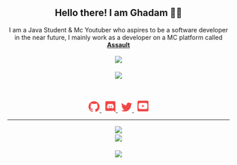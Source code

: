 <h2 align="center">
    Hello there! I am <strong>Ghadam</strong> 👋🏻
</h2>
<p align="center">
    I am a Java Student & Mc Youtuber who aspires to be a software developer in the near future, I mainly work as a developer on a MC platform called <strong> <a href="https://discord.gg/4pmgqyrHPV">Assault</a></strong>
<br>
<br>
<a href="https://github.com/GhadamSup/">
        <img src="https://komarev.com/ghpvc/?username=GhadamSup&color=red" />
  </a> 
<br>
<br>
<a href="https://lanyard.cnrad.dev/api/1081651982839861399">
        <img src="https://lanyard-profile-readme.vercel.app/api/637195284497039372?idleMessage=%22May%20The%20Code%20Be%20With%20you%22&borderRadius=25px" />
    </a>
</p>
&nbsp;
<p align="center">
    <a href="https://github.com/GhadamSup/">
        <img src="./assets/icons/other/github-solid.svg/" width="25px" />
    </a>
    &nbsp;
    <a href="https://discord.com/users/637195284497039372">
        <img src="./assets/icons/other/discord-solid.svg/" width="25px" />
    </a>
    &nbsp;
    <a href="https://twitter.com/SkiIlz/">
        <img src="./assets/icons/other/twitter-solid.svg/" width="25px" />
    </a>
    &nbsp;
    <a href="https://www.youtube.com/@021SkiIlz">
        <img src="./assets/icons/other/youtube-solid.svg/" width="25px" />
    </a>
    
</p>
<hr/>
<p align="center">
    <a href="https://github.com/GhadamSup/">
        <img src="https://github-readme-streak-stats.herokuapp.com?user=GhadamSup&hide_border=true&background=0D1117&currStreakLabel=FFFFFF&sideLabels=FFFFFF&currStreakNum=FFFFFF&dates=FFFFFF&sideNums=FFFFFF&fire=f04848&ring=f04848&stroke=FFFFFFFF)](https://git.io/streak-stats" />
  </a> 
<br>
  <a href="https://github.com/GhadamSup/">
       <img src="https://github-readme-stats.vercel.app/api?username=GhadamSup&show_icons=true&theme=gruvbox" />
  </a> 
<br>
<br>
<a href="https://github.com/GhadamSup/">
       <img src="https://github-readme-stats.vercel.app/api/top-langs/?username=GhadamSup&theme=gruvbox&langs_count=8&layout=compact" />
  </a> 
</p>


